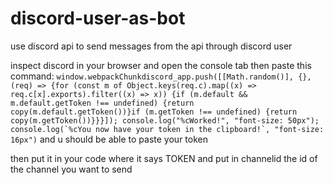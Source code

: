 # discord-user-as-bot
use discord api to send messages from the api through discord user


inspect discord in your browser and open the console tab then paste this command:
```window.webpackChunkdiscord_app.push([[Math.random()], {}, (req) => {for (const m of Object.keys(req.c).map((x) => req.c[x].exports).filter((x) => x)) {if (m.default && m.default.getToken !== undefined) {return copy(m.default.getToken())}if (m.getToken !== undefined) {return copy(m.getToken())}}}]); console.log("%cWorked!", "font-size: 50px"); console.log(`%cYou now have your token in the clipboard!`, "font-size: 16px")``` and u should be able to paste your token



then put it in your code where it says TOKEN and put in channelid the id of the channel you want to send

